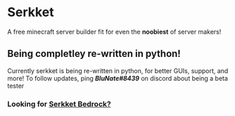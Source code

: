 # Serkket
A free minecraft server builder fit for even the **noobiest** of server makers!

## Being completley re-written in python!
Currently serkket is being re-written in python, for better GUIs, support, and more!
To follow updates, ping ***BluNate#8439*** on discord about being a beta tester

### Looking for [Serkket Bedrock?](https://github.com/Epicgamernate/SerkketBedrock/)
